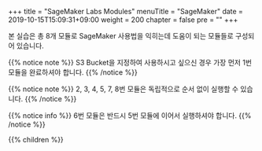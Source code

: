 +++
title = "SageMaker Labs Modules"
menuTitle = "SageMaker"
date = 2019-10-15T15:09:31+09:00
weight = 200
chapter = false
pre = "<b></b>"
+++

본 실습은 총 8개 모듈로 SageMaker 사용법을 익히는데 도움이 되는 모듈들로 구성되어 있습니다. 

{{% notice note %}}
S3 Bucket을 지정하여 사용하시고 싶으신 경우 가장 먼저 1번 모듈을 완료하셔야 합니다.
{{% /notice %}}

{{% notice note %}}
2, 3, 4, 5, 7, 8번 모듈은 독립적으로 순서 없이 실행할 수 있습니다.
{{% /notice %}}

{{% notice info %}}
6번 모듈은 반드시 5번 모듈에 이어서 실행하셔야 합니다.
{{% /notice %}}

{{% children  %}}